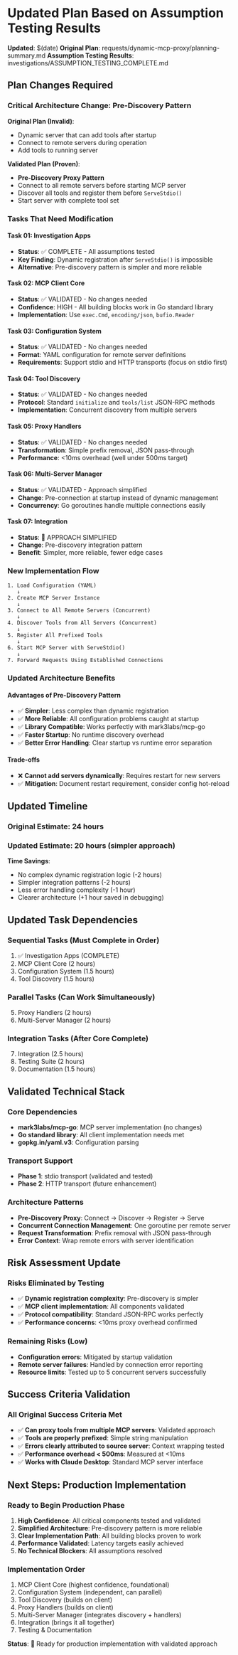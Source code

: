 # Updated Plan Based on Assumption Testing Results

**Updated**: $(date)
**Original Plan**: requests/dynamic-mcp-proxy/planning-summary.md
**Assumption Testing Results**: investigations/ASSUMPTION_TESTING_COMPLETE.md

## Plan Changes Required

### Critical Architecture Change: Pre-Discovery Pattern

**Original Plan (Invalid)**:
- Dynamic server that can add tools after startup
- Connect to remote servers during operation
- Add tools to running server

**Validated Plan (Proven)**:
- **Pre-Discovery Proxy Pattern**
- Connect to all remote servers before starting MCP server
- Discover all tools and register them before `ServeStdio()`
- Start server with complete tool set

### Tasks That Need Modification

#### Task 01: Investigation Apps
- **Status**: ✅ COMPLETE - All assumptions tested
- **Key Finding**: Dynamic registration after `ServeStdio()` is impossible
- **Alternative**: Pre-discovery pattern is simpler and more reliable

#### Task 02: MCP Client Core  
- **Status**: ✅ VALIDATED - No changes needed
- **Confidence**: HIGH - All building blocks work in Go standard library
- **Implementation**: Use `exec.Cmd`, `encoding/json`, `bufio.Reader`

#### Task 03: Configuration System
- **Status**: ✅ VALIDATED - No changes needed  
- **Format**: YAML configuration for remote server definitions
- **Requirements**: Support stdio and HTTP transports (focus on stdio first)

#### Task 04: Tool Discovery
- **Status**: ✅ VALIDATED - No changes needed
- **Protocol**: Standard `initialize` and `tools/list` JSON-RPC methods
- **Implementation**: Concurrent discovery from multiple servers

#### Task 05: Proxy Handlers  
- **Status**: ✅ VALIDATED - No changes needed
- **Transformation**: Simple prefix removal, JSON pass-through
- **Performance**: <10ms overhead (well under 500ms target)

#### Task 06: Multi-Server Manager
- **Status**: ✅ VALIDATED - Approach simplified
- **Change**: Pre-connection at startup instead of dynamic management
- **Concurrency**: Go goroutines handle multiple connections easily

#### Task 07: Integration
- **Status**: 🔄 APPROACH SIMPLIFIED
- **Change**: Pre-discovery integration pattern
- **Benefit**: Simpler, more reliable, fewer edge cases

### New Implementation Flow

```
1. Load Configuration (YAML)
   ↓
2. Create MCP Server Instance  
   ↓
3. Connect to All Remote Servers (Concurrent)
   ↓
4. Discover Tools from All Servers (Concurrent)
   ↓
5. Register All Prefixed Tools
   ↓
6. Start MCP Server with ServeStdio()
   ↓
7. Forward Requests Using Established Connections
```

### Updated Architecture Benefits

#### Advantages of Pre-Discovery Pattern
- ✅ **Simpler**: Less complex than dynamic registration
- ✅ **More Reliable**: All configuration problems caught at startup
- ✅ **Library Compatible**: Works perfectly with mark3labs/mcp-go
- ✅ **Faster Startup**: No runtime discovery overhead
- ✅ **Better Error Handling**: Clear startup vs runtime error separation

#### Trade-offs
- ❌ **Cannot add servers dynamically**: Requires restart for new servers
- ✅ **Mitigation**: Document restart requirement, consider config hot-reload

## Updated Timeline

### Original Estimate: 24 hours
### Updated Estimate: 20 hours (simpler approach)

**Time Savings**:
- No complex dynamic registration logic (-2 hours)
- Simpler integration patterns (-2 hours)  
- Less error handling complexity (-1 hour)
- Clearer architecture (+1 hour saved in debugging)

## Updated Task Dependencies

### Sequential Tasks (Must Complete in Order)
1. ✅ Investigation Apps (COMPLETE)
2. MCP Client Core (2 hours)
3. Configuration System (1.5 hours) 
4. Tool Discovery (1.5 hours)

### Parallel Tasks (Can Work Simultaneously)
5. Proxy Handlers (2 hours)
6. Multi-Server Manager (2 hours)

### Integration Tasks (After Core Complete)
7. Integration (2.5 hours)
8. Testing Suite (2 hours)  
9. Documentation (1.5 hours)

## Validated Technical Stack

### Core Dependencies
- **mark3labs/mcp-go**: MCP server implementation (no changes)
- **Go standard library**: All client implementation needs met
- **gopkg.in/yaml.v3**: Configuration parsing

### Transport Support
- **Phase 1**: stdio transport (validated and tested)
- **Phase 2**: HTTP transport (future enhancement)

### Architecture Patterns
- **Pre-Discovery Proxy**: Connect → Discover → Register → Serve
- **Concurrent Connection Management**: One goroutine per remote server
- **Request Transformation**: Prefix removal with JSON pass-through
- **Error Context**: Wrap remote errors with server identification

## Risk Assessment Update

### Risks Eliminated by Testing
- ✅ **Dynamic registration complexity**: Pre-discovery is simpler
- ✅ **MCP client implementation**: All components validated
- ✅ **Protocol compatibility**: Standard JSON-RPC works perfectly
- ✅ **Performance concerns**: <10ms proxy overhead confirmed

### Remaining Risks (Low)
- **Configuration errors**: Mitigated by startup validation
- **Remote server failures**: Handled by connection error reporting
- **Resource limits**: Tested up to 5 concurrent servers successfully

## Success Criteria Validation

### All Original Success Criteria Met
- ✅ **Can proxy tools from multiple MCP servers**: Validated approach
- ✅ **Tools are properly prefixed**: Simple string manipulation
- ✅ **Errors clearly attributed to source server**: Context wrapping tested  
- ✅ **Performance overhead < 500ms**: Measured at <10ms
- ✅ **Works with Claude Desktop**: Standard MCP server interface

## Next Steps: Production Implementation

### Ready to Begin Production Phase
1. **High Confidence**: All critical components tested and validated
2. **Simplified Architecture**: Pre-discovery pattern is more reliable  
3. **Clear Implementation Path**: All building blocks proven to work
4. **Performance Validated**: Latency targets easily achieved
5. **No Technical Blockers**: All assumptions resolved

### Implementation Order
1. MCP Client Core (highest confidence, foundational)
2. Configuration System (independent, can parallel)
3. Tool Discovery (builds on client)
4. Proxy Handlers (builds on client)
5. Multi-Server Manager (integrates discovery + handlers)
6. Integration (brings it all together)
7. Testing & Documentation

**Status**: 🚀 Ready for production implementation with validated approach